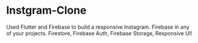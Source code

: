 # Instgram-Clone
Used Flutter and Firebase to build a responsive Instagram. Firebase in any of your projects. Firestore, Firebase Auth, Firebase Storage, Responsive UI!
